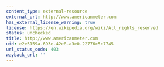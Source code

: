```yaml
---
content_type: external-resource
external_url: http://www.americanmeter.com
has_external_license_warning: true
license: https://en.wikipedia.org/wiki/All_rights_reserved
status: unchecked
title: http://www.americanmeter.com
uid: e2e5159a-693e-42e8-a3e0-22776c5c7745
url_status_code: 403
wayback_url: ''
---
```

